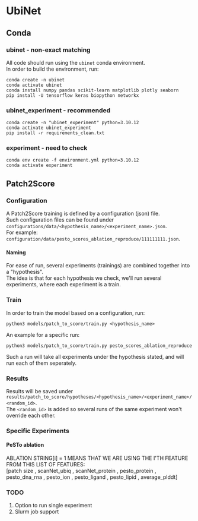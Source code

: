 # UbiNet

## Conda

### ubinet - non-exact matching
All code should run using the ```ubinet``` conda environment. <br>
In order to build the environment, run:
```
conda create -n ubinet
conda activate ubinet
conda install numpy pandas scikit-learn matplotlib plotly seaborn
pip install -U tensorflow keras biopython networkx
```

### ubinet_experiment - recommended
```
conda create -n "ubinet_experiment" python=3.10.12
conda activate ubinet_experiment
pip install -r requirements_clean.txt
```

### experiment - need to check
```
conda env create -f environment.yml python=3.10.12
conda activate experiment
```

## Patch2Score
### Configuration
A Patch2Score training is defined by a configuration (json) file. <br>
Such configuration files can be found under ```configurations/data/<hypothesis_name>/<experiment_name>.json```. <br>
For example: ```configuration/data/pesto_scores_ablation_reproduce/111111111.json```. <br>

#### Naming
For ease of run, several experiments (trainings) are combined together into a "hypothesis". <br>
The idea is that for each hypothesis we check, we'll run several experiments, where each experiment is a train.

### Train
In order to train the model based on a configuration, run:
```  
python3 models/patch_to_score/train.py <hypothesis_name>
```
An example for a specific run:
```
python3 models/patch_to_score/train.py pesto_scores_ablation_reproduce
```
Such a run will take all experiments under the hypothesis stated, and will run each of them seperately.

### Results
Results will be saved under ```results/patch_to_score/hypotheses/<hypothesis_name>/<experiment_name>/<random_id>```.<br>
The ```<random_id>``` is added so several runs of the same experiment won't override each other.

### Specific Experiments
#### PeSTo ablation
ABLATION STRING[i] = 1 MEANS THAT WE ARE USING THE I'TH FEATURE FROM THIS LIST OF FEATURES:<br>
[patch size , scanNet_ubiq , scanNet_protein , pesto_protein , pesto_dna_rna , pesto_ion , pesto_ligand , pesto_lipid , average_plddt]


### TODO
1. Option to run single experiment
2. Slurm job support
